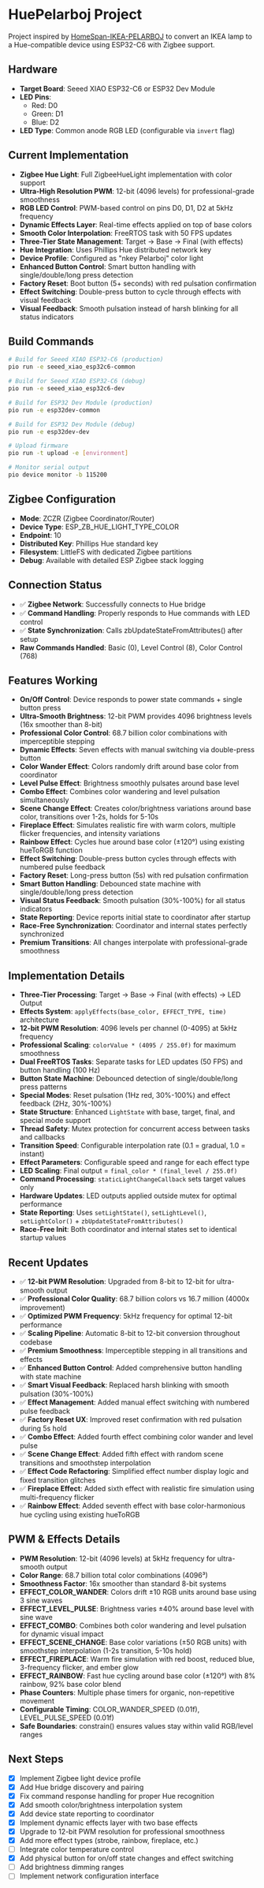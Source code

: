 # HuePelarboj Project

Project inspired by [HomeSpan-IKEA-PELARBOJ](https://github.com/n0rt0nthec4t/HomeSpan-IKEA-PELARBOJ) to convert an IKEA lamp to a Hue-compatible device using ESP32-C6 with Zigbee support.

## Hardware
- **Target Board**: Seeed XIAO ESP32-C6 or ESP32 Dev Module
- **LED Pins**: 
  - Red: D0
  - Green: D1  
  - Blue: D2
- **LED Type**: Common anode RGB LED (configurable via `invert` flag)

## Current Implementation
- **Zigbee Hue Light**: Full ZigbeeHueLight implementation with color support
- **Ultra-High Resolution PWM**: 12-bit (4096 levels) for professional-grade smoothness
- **RGB LED Control**: PWM-based control on pins D0, D1, D2 at 5kHz frequency
- **Dynamic Effects Layer**: Real-time effects applied on top of base colors
- **Smooth Color Interpolation**: FreeRTOS task with 50 FPS updates
- **Three-Tier State Management**: Target → Base → Final (with effects)
- **Hue Integration**: Uses Phillips Hue distributed network key
- **Device Profile**: Configured as "nkey Pelarboj" color light
- **Enhanced Button Control**: Smart button handling with single/double/long press detection
- **Factory Reset**: Boot button (5+ seconds) with red pulsation confirmation
- **Effect Switching**: Double-press button to cycle through effects with visual feedback
- **Visual Feedback**: Smooth pulsation instead of harsh blinking for all status indicators

## Build Commands
```bash
# Build for Seeed XIAO ESP32-C6 (production)
pio run -e seeed_xiao_esp32c6-common

# Build for Seeed XIAO ESP32-C6 (debug)
pio run -e seeed_xiao_esp32c6-dev

# Build for ESP32 Dev Module (production)
pio run -e esp32dev-common

# Build for ESP32 Dev Module (debug)
pio run -e esp32dev-dev

# Upload firmware
pio run -t upload -e [environment]

# Monitor serial output
pio device monitor -b 115200
```

## Zigbee Configuration
- **Mode**: ZCZR (Zigbee Coordinator/Router)
- **Device Type**: ESP_ZB_HUE_LIGHT_TYPE_COLOR
- **Endpoint**: 10
- **Distributed Key**: Phillips Hue standard key
- **Filesystem**: LittleFS with dedicated Zigbee partitions
- **Debug**: Available with detailed ESP Zigbee stack logging

## Connection Status
- ✅ **Zigbee Network**: Successfully connects to Hue bridge
- ✅ **Command Handling**: Properly responds to Hue commands with LED control
- ✅ **State Synchronization**: Calls zbUpdateStateFromAttributes() after setup
- **Raw Commands Handled**: Basic (0), Level Control (8), Color Control (768)

## Features Working
- **On/Off Control**: Device responds to power state commands + single button press
- **Ultra-Smooth Brightness**: 12-bit PWM provides 4096 brightness levels (16x smoother than 8-bit)
- **Professional Color Control**: 68.7 billion color combinations with imperceptible stepping
- **Dynamic Effects**: Seven effects with manual switching via double-press button
- **Color Wander Effect**: Colors randomly drift around base color from coordinator
- **Level Pulse Effect**: Brightness smoothly pulsates around base level
- **Combo Effect**: Combines color wandering and level pulsation simultaneously
- **Scene Change Effect**: Creates color/brightness variations around base color, transitions over 1-2s, holds for 5-10s
- **Fireplace Effect**: Simulates realistic fire with warm colors, multiple flicker frequencies, and intensity variations
- **Rainbow Effect**: Cycles hue around base color (±120°) using existing hueToRGB function
- **Effect Switching**: Double-press button cycles through effects with numbered pulse feedback
- **Factory Reset**: Long-press button (5s) with red pulsation confirmation
- **Smart Button Handling**: Debounced state machine with single/double/long press detection
- **Visual Status Feedback**: Smooth pulsation (30%-100%) for all status indicators
- **State Reporting**: Device reports initial state to coordinator after startup
- **Race-Free Synchronization**: Coordinator and internal states perfectly synchronized
- **Premium Transitions**: All changes interpolate with professional-grade smoothness

## Implementation Details
- **Three-Tier Processing**: Target → Base → Final (with effects) → LED Output
- **Effects System**: `applyEffects(base_color, EFFECT_TYPE, time)` architecture
- **12-bit PWM Resolution**: 4096 levels per channel (0-4095) at 5kHz frequency
- **Professional Scaling**: `colorValue * (4095 / 255.0f)` for maximum smoothness
- **Dual FreeRTOS Tasks**: Separate tasks for LED updates (50 FPS) and button handling (100 Hz)
- **Button State Machine**: Debounced detection of single/double/long press patterns
- **Special Modes**: Reset pulsation (1Hz red, 30%-100%) and effect feedback (2Hz, 30%-100%)
- **State Structure**: Enhanced `LightState` with base, target, final, and special mode support
- **Thread Safety**: Mutex protection for concurrent access between tasks and callbacks
- **Transition Speed**: Configurable interpolation rate (0.1 = gradual, 1.0 = instant)
- **Effect Parameters**: Configurable speed and range for each effect type
- **LED Scaling**: Final output = `final_color * (final_level / 255.0f)`
- **Command Processing**: `staticLightChangeCallback` sets target values only
- **Hardware Updates**: LED outputs applied outside mutex for optimal performance
- **State Reporting**: Uses `setLightState()`, `setLightLevel()`, `setLightColor()` + `zbUpdateStateFromAttributes()`
- **Race-Free Init**: Both coordinator and internal states set to identical startup values

## Recent Updates
- ✅ **12-bit PWM Resolution**: Upgraded from 8-bit to 12-bit for ultra-smooth output
- ✅ **Professional Color Quality**: 68.7 billion colors vs 16.7 million (4000x improvement)
- ✅ **Optimized PWM Frequency**: 5kHz frequency for optimal 12-bit performance
- ✅ **Scaling Pipeline**: Automatic 8-bit to 12-bit conversion throughout codebase
- ✅ **Premium Smoothness**: Imperceptible stepping in all transitions and effects
- ✅ **Enhanced Button Control**: Added comprehensive button handling with state machine
- ✅ **Smart Visual Feedback**: Replaced harsh blinking with smooth pulsation (30%-100%)
- ✅ **Effect Management**: Added manual effect switching with numbered pulse feedback
- ✅ **Factory Reset UX**: Improved reset confirmation with red pulsation during 5s hold
- ✅ **Combo Effect**: Added fourth effect combining color wander and level pulse
- ✅ **Scene Change Effect**: Added fifth effect with random scene transitions and smoothstep interpolation
- ✅ **Effect Code Refactoring**: Simplified effect number display logic and fixed transition glitches
- ✅ **Fireplace Effect**: Added sixth effect with realistic fire simulation using multi-frequency flicker
- ✅ **Rainbow Effect**: Added seventh effect with base color-harmonious hue cycling using existing hueToRGB

## PWM & Effects Details
- **PWM Resolution**: 12-bit (4096 levels) at 5kHz frequency for ultra-smooth output
- **Color Range**: 68.7 billion total color combinations (4096³)
- **Smoothness Factor**: 16x smoother than standard 8-bit systems
- **EFFECT_COLOR_WANDER**: Colors drift ±10 RGB units around base using 3 sine waves
- **EFFECT_LEVEL_PULSE**: Brightness varies ±40% around base level with sine wave
- **EFFECT_COMBO**: Combines both color wandering and level pulsation for dynamic visual impact
- **EFFECT_SCENE_CHANGE**: Base color variations (±50 RGB units) with smoothstep interpolation (1-2s transition, 5-10s hold)
- **EFFECT_FIREPLACE**: Warm fire simulation with red boost, reduced blue, 3-frequency flicker, and ember glow
- **EFFECT_RAINBOW**: Fast hue cycling around base color (±120°) with 8% rainbow, 92% base color blend
- **Phase Counters**: Multiple phase timers for organic, non-repetitive movement
- **Configurable Timing**: COLOR_WANDER_SPEED (0.01f), LEVEL_PULSE_SPEED (0.01f)
- **Safe Boundaries**: constrain() ensures values stay within valid RGB/level ranges

## Next Steps
- [x] Implement Zigbee light device profile
- [x] Add Hue bridge discovery and pairing
- [x] Fix command response handling for proper Hue recognition
- [x] Add smooth color/brightness interpolation system
- [x] Add device state reporting to coordinator
- [x] Implement dynamic effects layer with two base effects
- [x] Upgrade to 12-bit PWM resolution for professional smoothness
- [x] Add more effect types (strobe, rainbow, fireplace, etc.)
- [ ] Integrate color temperature control
- [x] Add physical button for on/off state changes and effect switching
- [ ] Add brightness dimming ranges
- [ ] Implement network configuration interface